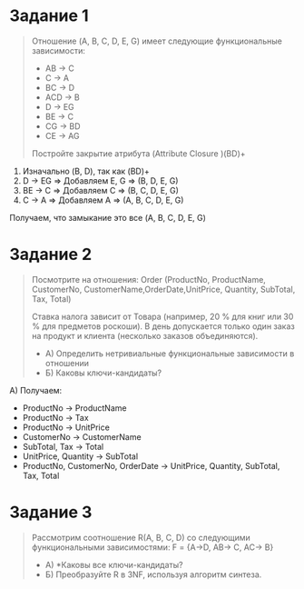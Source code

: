 # Задание 1

> Отношение (A, B, C, D, E, G) имеет следующие функциональные зависимости:
> 
> * AB → C
> * C → A 
> * BC → D 
> * ACD → B 
> * D → EG 
> * BE → C 
> * CG → BD 
> * CE → AG 
> 
> Постройте закрытие атрибута (Attribute Closure )(BD)+

1. Изначально (B, D), так как (BD)+
2. D → EG => Добавляем E, G => (B, D, E, G)
3. BE → C => Добавляем C => (B, C, D, E, G)
4. C → A => Добавляем A => (A, B, C, D, E, G)

Получаем, что замыкание это все (A, B, C, D, E, G)

# Задание 2

> Посмотрите на отношения: Order (ProductNo, ProductName, CustomerNo, CustomerName,OrderDate,UnitPrice, Quantity, SubTotal, Tax, Total)
> 
> Ставка налога зависит от Товара (например, 20 % для книг или 30 % для предметов роскоши).
> В день допускается только один заказ на продукт и клиента (несколько заказов объединяются).
> 
> * А) Определить нетривиальные функциональные зависимости в отношении
> * Б) Каковы ключи-кандидаты?

A) Получаем:
  * ProductNo → ProductName
  * ProductNo → Tax
  * ProductNo → UnitPrice
  * CustomerNo → CustomerName 
  * SubTotal, Tax → Total
  * UnitPrice, Quantity → SubTotal
  * ProductNo, CustomerNo, OrderDate → UnitPrice, Quantity, SubTotal, Tax, Total

# Задание 3

> Рассмотрим соотношение R(A, B, C, D) со следующими функциональными зависимостями:
> F = {A→D, AB→ C, AC→ B}
> * А) *Каковы все ключи-кандидаты?
> * Б) Преобразуйте R в 3NF, используя алгоритм синтеза.
